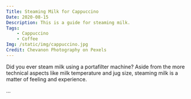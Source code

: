 ```yaml
---
Title: Steaming Milk for Cappuccino
Date: 2020-08-15
Description: This is a guide for steaming milk.
Tags:
    - Cappuccino
    - Coffee
Img: /static/img/cappuccino.jpg
Credit: Chevanon Photography on Pexels
---
```


Did you ever steam milk using a portafilter machine? Aside from the more
technical aspects like milk temperature and jug size, steaming milk is a
matter of feeling and experience.

...